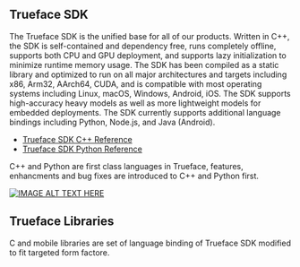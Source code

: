 ## Trueface SDK
The Trueface SDK is the unified base for all of our products. Written in C++, the SDK is self-contained and dependency free, runs completely offline, supports both CPU and GPU deployment, and supports lazy initialization to minimize runtime memory usage. The SDK has been compiled as a static library and optimized to run on all major architectures and targets including x86, Arm32, AArch64, CUDA, and is compatible with most operating systems including Linux, macOS, Windows, Android, iOS. The SDK supports high-accuracy heavy models as well as more lightweight models for embedded deployments. The SDK currently supports additional language bindings including Python, Node.js, and Java (Android).

- [Trueface SDK C++ Reference](https://reference.trueface.ai/cpp/master/latest/index.html)
- [Trueface SDK Python Reference](https://reference.trueface.ai/cpp/master/latest/py/index.html)

C++ and Python are first class languages in Trueface, features, enhancments and bug fixes are introduced to C++ and Python first.

[![IMAGE ALT TEXT HERE](https://img.youtube.com/vi/dnjiF6jS50g/0.jpg)](https://www.youtube.com/watch?v=dnjiF6jS50g)

## Trueface Libraries

C and mobile libraries are set of language binding of Trueface SDK modified to fit targeted form factore.
